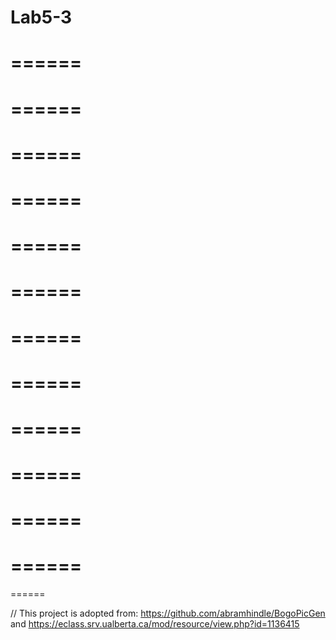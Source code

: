Lab5-3
======
======
======
======
======
======
======
======
======
======
======
======
======
======
======
======
======
======
======
======
======
======
======
======
======
======

// This project is adopted from: 
https://github.com/abramhindle/BogoPicGen
and
https://eclass.srv.ualberta.ca/mod/resource/view.php?id=1136415
